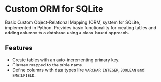 # Custom ORM for SQLite

Basic Custom Object-Relational Mapping (ORM) system for SQLite, implemented in Python. Provides basic functionality for creating tables and adding columns to a database using a class-based approach.

## Features

- Create tables with an auto-incrementing primary key.
- Classes mapped to the table name.
- Define columns with data types like `VARCHAR`, `INTEGER`, `BOOLEAN` and `EMAILFIELD`.

